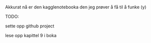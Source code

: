 Akkurat nå er den kagglenotebooka den jeg prøver å få til å funke (y)


TODO:

sette opp github project

lese opp kapittel 9 i boka


